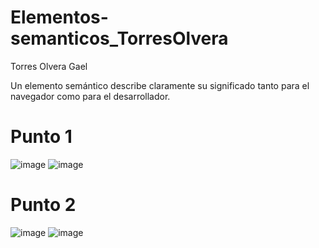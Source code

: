 # Elementos-semanticos_TorresOlvera

Torres Olvera Gael

Un elemento semántico describe claramente su significado tanto para el navegador como para el desarrollador.

# Punto 1

![image](https://github.com/user-attachments/assets/7d817287-bd49-4f2e-8c99-9fd776e66ab3)
![image](https://github.com/user-attachments/assets/1eed0379-2850-444f-8ea7-838b0c8b58ec)

# Punto 2

![image](https://github.com/user-attachments/assets/c1ab5c12-0314-45b4-8769-2d71d77a8bae)
![image](https://github.com/user-attachments/assets/e5ea32f0-82c5-44d8-b221-156218bb9cb1)
